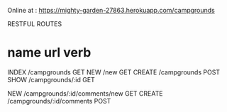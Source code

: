 Online at : https://mighty-garden-27863.herokuapp.com/campgrounds

RESTFUL ROUTES

name    url                              verb
===============================================

INDEX   /campgrounds                     GET
NEW     /new                             GET
CREATE  /campgrounds                     POST
SHOW    /campgrounds/:id                 GET

NEW     /campgrounds/:id/comments/new    GET
CREATE  /campgrounds/:id/comments        POST

